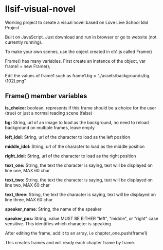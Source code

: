 # llsif-visual-novel
Working project to create a visual novel based on Love Live School Idol Project 


Built on JavaScript. Just download and run in browser or go to website (not currently running).

To make your own scenes, use the object created in ch1.js called Frame()

Frame() has many variables. First create an instance of the object, var frame1 = new Frame();

Edit the values of frame1 such as frame1.bg = "./assets/backgrounds/bg (102).png"

## Frame() member variables
  **is_choice:** boolean, represents if this frame should be a choice for the user (true) or just a normal reading scene (false)
  
  **bg:** String, url of an image to load as the background, no need to reload background on multiple frames, leave empty
  
  **left_idol:** String, url of the character to load as the left position
  
  **middle_idol:** String, url of the character to load as the middle position
  
  **right_idol:** String, url of the character to load as the right position
  
  **text_one:** String, the text the character is saying, text will be displayed on line one, MAX 60 char
  
  **text_two:** String, the text the character is saying, text will be displayed on line two, MAX 60 char
  
  **text_three:** String, the text the character is saying, text will be displayed on line three, MAX 60 char
  
  **speaker_name:** String, the name of the speaker
  
  **speaker_pos:** String, value MUST BE EITHER "left", "middle", or "right" case sensitive. This identifies which character is speaking
  
 After editing the frame, add it to an array, i.e chapter_one.push(frame1)
 
 This creates frames and will ready each chapter frame by frame.
